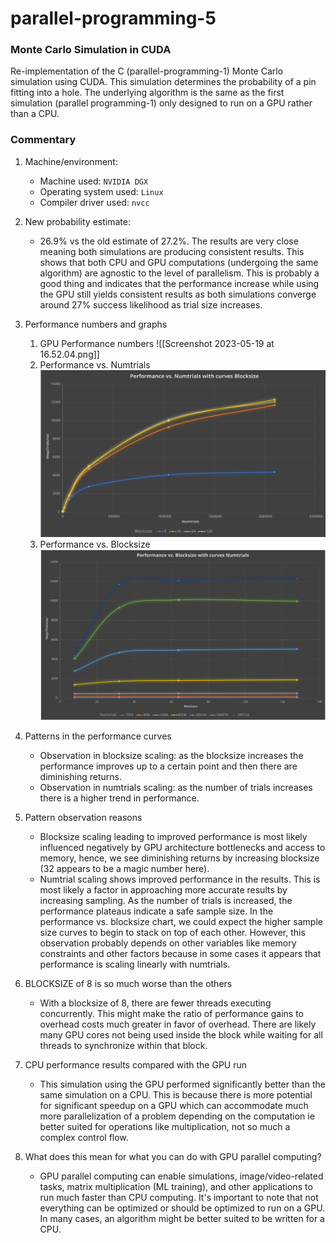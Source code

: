 # parallel-programming-5

### Monte Carlo Simulation in CUDA
Re-implementation of the C (parallel-programming-1) Monte Carlo simulation using CUDA. This simulation determines the probability of a pin fitting into a hole. The underlying algorithm is the same as the first simulation (parallel programming-1) only designed to run on a GPU rather than a CPU. 

### Commentary

1. Machine/environment:
	- Machine used: `NVIDIA DGX`
	- Operating system used: `Linux`
	- Compiler driver used: `nvcc`
	
2. New probability estimate:
	- 26.9% vs the old estimate of 27.2%. The results are very close meaning both simulations are producing consistent results. This shows that both CPU and GPU computations (undergoing the same algorithm) are agnostic to the level of parallelism. This is probably a good thing and indicates that the performance increase while using the GPU still yields consistent results as both simulations converge around 27% success likelihood as trial size increases.
	
3. Performance numbers and graphs

	1. GPU Performance numbers
	![[Screenshot 2023-05-19 at 16.52.04.png]]
	2. Performance vs. Numtrials
	![performance_numtrials.svg](https://github.com/ztbochanski/parallel-programming-5/blob/6d609a12a6b0d2ccc6e164e0d668ed62b2f4ec61/performance_numtrials.svg)
	3. Performance vs. Blocksize
	![performance_blocksize.svg](https://github.com/ztbochanski/parallel-programming-5/blob/9a2cd36242b8714eed86fa9d5698834316161e4b/performance_blocksize.svg)
	
4. Patterns in the performance curves
	- Observation in blocksize scaling: as the blocksize increases the performance improves up to a certain point and then there are diminishing returns.
	- Observation in numtrials scaling: as the number of trials increases there is a higher trend in performance. 
5. Pattern observation reasons
	- Blocksize scaling leading to improved performance is most likely influenced negatively by GPU architecture bottlenecks and access to memory, hence, we see diminishing returns by increasing blocksize (32 appears to be a magic number here).
	- Numtrial scaling shows improved performance in the results. This is most likely a factor in approaching more accurate results by increasing sampling. As the number of trials is increased, the performance plateaus indicate a safe sample size. In the performance vs. blocksize chart, we could expect the higher sample size curves to begin to stack on top of each other. However, this observation probably depends on other variables like memory constraints and other factors because in some cases it appears that performance is scaling linearly with numtrials.
6. BLOCKSIZE of 8 is so much worse than the others
	- With a blocksize of 8, there are fewer threads executing concurrently. This might make the ratio of performance gains to overhead costs much greater in favor of overhead. There are likely many GPU cores not being used inside the block while waiting for all threads to synchronize within that block.
7. CPU performance results compared with the GPU run
	- This simulation using the GPU performed significantly better than the same simulation on a CPU. This is because there is more potential for significant speedup on a GPU which can accommodate much more parallelization of a problem depending on the computation ie better suited for operations like multiplication, not so much a complex control flow.
8. What does this mean for what you can do with GPU parallel computing?
	- GPU parallel computing can enable simulations, image/video-related tasks, matrix multiplication (ML training), and other applications to run much faster than CPU computing. It's important to note that not everything can be optimized or should be optimized to run on a GPU. In many cases, an algorithm might be better suited to be written for a CPU.
